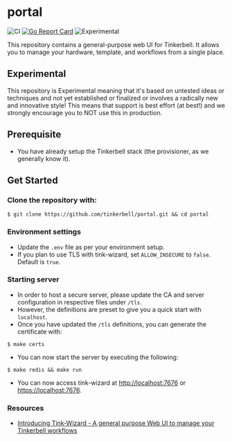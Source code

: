 # portal

![CI](https://github.com/gauravgahlot/tink-wizard/workflows/CI/badge.svg)
[![Go Report Card](https://goreportcard.com/badge/github.com/gauravgahlot/tink-wizard)](https://goreportcard.com/report/github.com/gauravgahlot/tink-wizard)
![Experimental](https://camo.githubusercontent.com/a9257bfeb095645580d7e52bb901e033c8f479a9/68747470733a2f2f696d672e736869656c64732e696f2f62616467652f73746162696c6974792d6578706572696d656e74616c2d7265642e737667)

This repository contains a general-purpose web UI for Tinkerbell.
It allows you to manage your hardware, template, and workflows from a single place.

## Experimental

This repository is Experimental meaning that it's based on untested ideas or techniques and not yet established or finalized or involves a radically new and innovative style!
This means that support is best effort (at best!) and we strongly encourage you to NOT use this in production.

## Prerequisite
 - You have already setup the Tinkerbell stack (the provisioner, as we generally know it).

## Get Started

### Clone the repository with:

```
$ git clone https://github.com/tinkerbell/portal.git && cd portal
```

### Environment settings

 - Update the `.env` file as per your environment setup.
 - If you plan to use TLS with tink-wizard, set `ALLOW_INSECURE` to `false`. Default is `true`.
 
### Starting server 

 - In order to host a secure server, please update the CA and server configuration in respective files under `/tls`.
 - However, the definitions are preset to give you a quick start with `localhost`.
 - Once you have updated the `/tls` definitions, you can generate the certificate with:
```
$ make certs
```

 - You can now start the server by executing the following:
```
$ make redis && make run
```
 - You can now access tink-wizard at [http://localhost:7676](http://localhost:7676) or [https://localhost:7676](https://localhost:7676).
 
 ### Resources
 
  - [Introducing Tink-Wizard - A general purpose Web UI to manage your Tinkerbell workflows
](https://www.youtube.com/watch?v=SLshLxNvgC0&feature=youtu.be)

